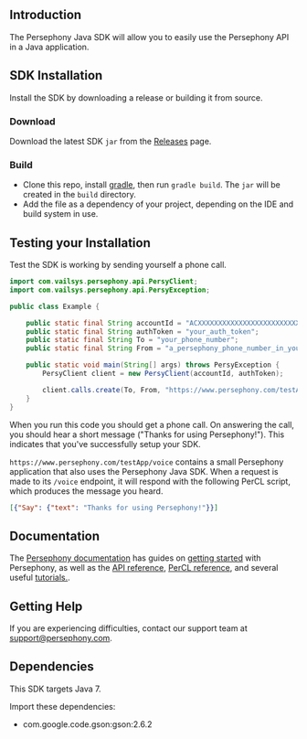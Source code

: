 ## Introduction
The Persephony Java SDK will allow you to easily use the Persephony API in a Java application.

## SDK Installation
Install the SDK by downloading a release or building it from source.

### Download
Download the latest SDK `jar` from the [Releases](https://github.com/PersephonyAPI/java-sdk/releases/latest) page.

### Build
- Clone this repo, install [gradle](https://gradle.org/), then run `gradle build`. The `jar` will be created in the `build` directory. 
- Add the file as a dependency of your project, depending on the IDE and build system in use.

## Testing your Installation

Test the SDK is working by sending yourself a phone call.

```java
import com.vailsys.persephony.api.PersyClient;
import com.vailsys.persephony.api.PersyException;

public class Example {

    public static final String accountId = "ACXXXXXXXXXXXXXXXXXXXXXXXXXXXXX";
    public static final String authToken = "your_auth_token";
    public static final String To = "your_phone_number";
    public static final String From = "a_persephony_phone_number_in_your_account";

    public static void main(String[] args) throws PersyException {
        PersyClient client = new PersyClient(accountId, authToken);

        client.calls.create(To, From, "https://www.persephony.com/testApp/voice", (String)null);
    }
}
```

When you run this code you should get a phone call. On answering the call, you should hear a short message ("Thanks for using Persephony!"). This indicates that you've successfully setup your SDK.

`https://www.persephony.com/testApp/voice` contains a small Persephony application that also uses the Persephony Java SDK. When a request is made to its `/voice` endpoint, it will respond with the following PerCL script, which produces the message you heard.

```json
[{"Say": {"text": "Thanks for using Persephony!"}}]
```

## Documentation

The [Persephony documentation](/docs) has guides on [getting started](/docs/getting-started/) with Persephony, as well as the [API reference](/docs/api/), [PerCL reference](/docs/percl/), and several useful [tutorials.](/docs/tutorials/).

## Getting Help

If you are experiencing difficulties, contact our support team at [support@persephony.com](mailto:support@persephony.com).

## Dependencies
This SDK targets Java 7.

Import these dependencies:
  
- com.google.code.gson:gson:2.6.2